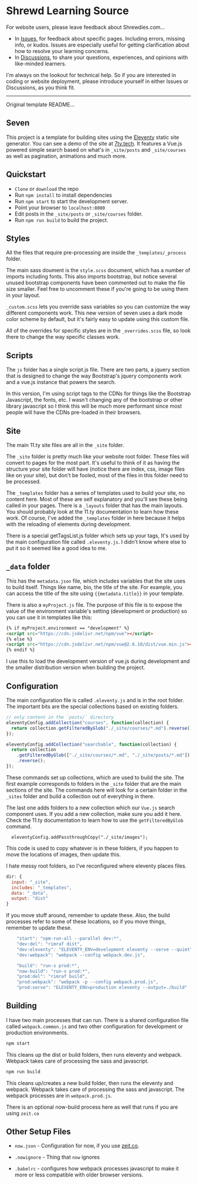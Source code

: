 # Shrewd Learning Source

For website users, please leave feedback about Shrewdies.com...
- In [Issues](https://github.com/kct2020/shrewdies.com/issues), for feedback about specific pages. Including errors, missing info, or kudos. Issues are especially useful for getting clarification about how to resolve your learning concerns.
- In [Discussions](https://github.com/kct2020/shrewdies.com/discussions), to share your questions, experiences, and opinions with like-minded learners.

I'm always on the lookout for technical help. So if you are interested in coding or website deployment, please introduce yourself in either Issues or Discussions, as you think fit.

***
Original template README...
## Seven

This project is a template for building sites using the [Eleventy](https://www.11ty.io/) static site generator. You can see a demo of the site at [7ty.tech](https://7ty.tech). It features a Vue.js powered simple search based on what's in `_site/posts` and `_site/courses` as well as pagination, animations and much more.

## Quickstart

- `Clone` or `download` the repo
- Run `npm install` to install dependencies
- Run `npm start` to start the development server.
- Point your browser to `localhost:8080`
- Edit posts in the `_site/posts` or `_site/courses` folder.
- Run `npm run build` to build the project.

## Styles

All the files that require pre-processing are inside the `_templates/_process` folder.

The main sass doument is the `style.scss` document, which has a number of imports including fonts. This also imports bootstrap, but notice several unused bootstrap components have been commented out to make the file size smaller. Feel free to uncomment these if you're going to be using them in your layout.

`_custom.scss` lets you override sass variables so you can customize the way different components work. This new version of seven uses a dark mode color scheme by default, but it's fairly easy to update using this custom file.

All of the overrides for specific styles are in the `_overrides.scss` file, so look there to change the way specific classes work.

## Scripts

The `js` folder has a single script.js file. There are two parts, a jquery section that is designed to change the way Bootstrap's jquery components work and a vue.js instance that powers the search.

In this version, I'm using script tags to the CDNs for things like the Bootstrap Javascript, the fonts, etc. I wasn't changing any of the bootstrap or other library javascript so I think this will be much more performant since most people will have the CDNs pre-loaded in their browsers.

## Site

The main 11.ty site files are all in the `_site` folder.

The `_site` folder is pretty much like your website root folder. These files will convert to pages for the most part. It's useful to think of it as having the structure your site folder will have (notice there are index, css, image files like on your site), but don't be fooled, most of the files in this folder need to be processed.

The `_templates` folder has a series of templates used to build your site, no content here. Most of these are self explanatory and you'll see these being called in your pages. There is a `_layouts` folder that has the main layouts. You should probably look at the 11.ty documentation to learn how these work. Of course, I've added the `_templates` folder in here because it helps with the reloading of elements during development.

There is a special getTagsList.js folder which sets up your tags, It's used by the main configuration file called `.eleventy.js`. I didn't know where else to put it so it seemed like a good idea to me.

## `_data` folder

This has the `metadata.json` file, which includes variables that the site uses to build itself. Things like name, bio, the title of the site. For example, you can access the title of the site using `{{metadata.title}}` in your template.

There is also a `myProject.js` file. The purpose of this file is to expose the value of the environment variable's setting (development or production) so you can use it in templates like this:

```html
{% if myProject.environment == "development" %}
<script src="https://cdn.jsdelivr.net/npm/vue"></script>
{% else %}
<script src="https://cdn.jsdelivr.net/npm/vue@2.6.10/dist/vue.min.js"></script>
{% endif %}
```

I use this to load the development version of vue.js during development and the smaller distribution version when building the project.

## Configuration

The main configuration file is called `.eleventy.js` and is in the root folder. The important bits are the special collections based on existing folders.

```js
// only content in the `posts/` directory
eleventyConfig.addCollection("courses", function(collection) {
  return collection.getFilteredByGlob("./_site/courses/*.md").reverse();
});

eleventyConfig.addCollection("searchable", function(collection) {
  return collection
    .getFilteredByGlob(["./_site/courses/*.md", "./_site/posts/*.md"])
    .reverse();
});
```

These commands set up collections, which are used to build the site. The first example corresponds to folders in the `_site` folder that are the main sections of the site. The commands here will look for a certain folder in the `_sites` folder and build a collection out of everything in there.

The last one adds folders to a new collection which our `Vue.js` search component uses. If you add a new collection, make sure you add it here. Check the 11.ty documentation to learn how to use the `getFilteredByGlob` command.

```
  eleventyConfig.addPassthroughCopy("./_site/images");
```

This code is used to copy whatever is in these folders, if you happen to move the locations of images, then update this.

I hate messy root folders, so I've reconfigured where eleventy places files.

```js
dir: {
  input: "_site",
  includes: "_templates",
  data: "_data",
  output: "dist"
}
```

If you move stuff around, remember to update these. Also, the build processes refer to some of these locations, so if you move things, remember to update these.

```js
    "start": "npm-run-all --parallel dev:*",
    "dev:del": "rimraf dist",
    "dev:eleventy": "ELEVENTY_ENV=development eleventy --serve --quiet",
    "dev:webpack": "webpack --config webpack.dev.js",

    "build": "run-s prod:*",
    "now-build": "run-s prod:*",
    "prod:del": "rimraf build",
    "prod:webpack": "webpack -p --config webpack.prod.js",
    "prod:serve": "ELEVENTY_ENV=production eleventy --output=./build"
```

## Building

I have two main processes that can run. There is a shared configuration file called `webpack.common.js` and two other configuration for development or production environments.

```sh
npm start
```

This cleans up the dist or build folders, then runs eleventy and webpack. Webpack takes care of processing the sass and javascript.

```sh
npm run build
```

This cleans up/creates a new build folder, then runs the eleventy and webpack. Webpack takes care of processing the sass and javascript. The webpack processes are in `webpack.prod.js`.

There is an optional now-build process here as well that runs if you are using `zeit.co`

## Other Setup Files

- `now.json` - Configuration for now, if you use [zeit.co](https://zeit.co).

- `.nowignore` - Thing that `now` ignores

- `.babelrc` - configures how webpack processes javascript to make it more or less compatible with older browser versions.
